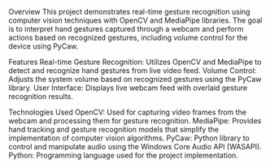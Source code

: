 Overview
This project demonstrates real-time gesture recognition using computer vision techniques with OpenCV and MediaPipe libraries. The goal is to interpret hand gestures captured through a webcam and perform actions based on recognized gestures, including volume control for the device using PyCaw.

Features
Real-time Gesture Recognition: Utilizes OpenCV and MediaPipe to detect and recognize hand gestures from live video feed.
Volume Control: Adjusts the system volume based on recognized gestures using the PyCaw library.
User Interface: Displays live webcam feed with overlaid gesture recognition results.

Technologies Used
OpenCV: Used for capturing video frames from the webcam and processing them for gesture recognition.
MediaPipe: Provides hand tracking and gesture recognition models that simplify the implementation of computer vision algorithms.
PyCaw: Python library to control and manipulate audio using the Windows Core Audio API (WASAPI).
Python: Programming language used for the project implementation.
